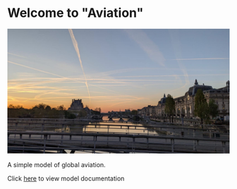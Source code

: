 # Welcome to  "Aviation"

![Contrails](./assets/contrails.jpg)

A simple model of global aviation.

Click [here](./aviation.md) to view model documentation